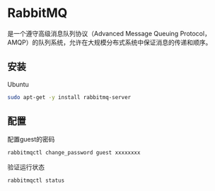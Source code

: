 # RabbitMQ

是一个遵守高级消息队列协议（Advanced Message Queuing Protocol，AMQP）的队列系统，允许在大规模分布式系统中保证消息的传递和顺序。

## 安装

Ubuntu

```bash
sudo apt-get -y install rabbitmq-server
```

## 配置

配置guest的密码

```bash
rabbitmqctl change_password guest xxxxxxxx
```

验证运行状态

```bash
rabbitmqctl status
```

